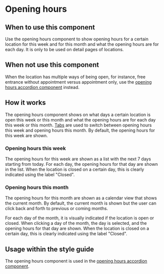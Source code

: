 # Opening hours

## When to use this component

Use the opening hours component to show opening hours for a certain location for this week and for this month and what the opening hours are for each day. It is only to be used on detail pages of locations.

## When not use this component

When the location has multiple ways of being open, for instance, free entrance without appointment versus appointment only, use the <a href="{{path './opening-hours-accordion'}}">opening hours accordion component</a> instead.

## How it works

The opening hours component shows on what days a certain location is open this week or this month and what the opening hours are for each day this week or this month. <a href="{{path './tabs'}}">Tabs</a> are used to switch between opening hours this week and opening hours this month. By default, the opening hours for this week are shown.

### Opening hours this week

The opening hours for this week are shown as a list with the next 7 days starting from today. For each day, the opening hours for that day are shown in the list. When the location is closed on a certain day, this is clearly indicated using the label "Closed".

### Opening hours this month

The opening hours for this month are shown as a calendar view that shows the current month. By default, the current month is shown but the user can click back and forth to  previous or coming months.

For each day of the month, it is visually indicated if the location is open or closed. When clicking a day of the month, the day is selected, and the opening hours for that day are shown. When the location is closed on a certain day, this is clearly indicated using the label "Closed".

## Usage within the style guide

The opening hours component is used in the <a href="{{path './opening-hours-accordion'}}">opening hours accordion component</a>.